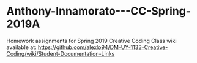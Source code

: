 # Anthony-Innamorato---CC-Spring-2019A
Homework assignments for Spring 2019 Creative Coding
Class wiki available at: https://github.com/alexlo94/DM-UY-1133-Creative-Coding/wiki/Student-Documentation-Links
